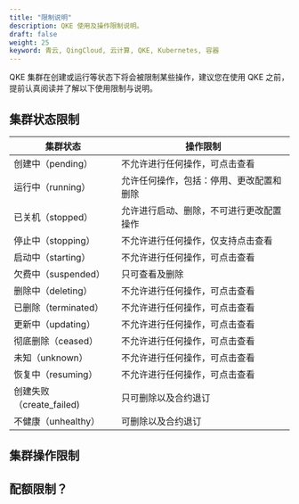 ```yaml
---
title: "限制说明"
description: QKE 使用及操作限制说明。
draft: false
weight: 25
keyword: 青云, QingCloud, 云计算, QKE, Kubernetes, 容器
---
```


QKE 集群在创建或运行等状态下将会被限制某些操作，建议您在使用 QKE 之前，提前认真阅读并了解以下使用限制与说明。

## 集群状态限制

| 集群状态               | 操作限制                                 |
| ------------------------ | ---------------------------------------- |
| 创建中（pending）        | 不允许进行任何操作，可点击查看           |
| 运行中（running）        | 允许任何操作，包括：停用、更改配置和删除 |
| 已关机（stopped）        | 允许进行启动、删除，不可进行更改配置操作 |
| 停止中（stopping）       | 不允许进行任何操作，仅支持点击查看       |
| 启动中（starting）       | 不允许进行任何操作，可点击查看           |
| 欠费中（suspended）      | 只可查看及删除           |
| 删除中（deleting）       | 不允许进行任何操作，可点击查看           |
| 已删除（terminated）     | 不允许进行任何操作，可点击查看           |
| 更新中（updating）       | 不允许进行任何操作，可点击查看           |
| 彻底删除（ceased）       | 不允许进行任何操作，可点击查看           |
| 未知（unknown）          | 不允许进行任何操作，可点击查看           |
| 恢复中（resuming）       | 不允许进行任何操作，可点击查看           |
| 创建失败（create_failed) | 只可删除以及合约退订                     |
| 不健康（unhealthy）      | 可删除以及合约退订                       |



## 集群操作限制



## 配额限制？
